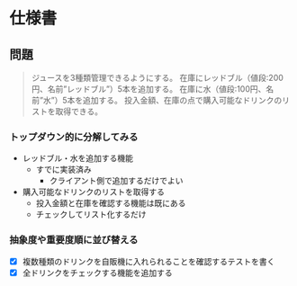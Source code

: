 # 仕様書

## 問題

> ジュースを3種類管理できるようにする。
> 在庫にレッドブル（値段:200円、名前”レッドブル”）5本を追加する。
> 在庫に水（値段:100円、名前”水”）5本を追加する。
> 投入金額、在庫の点で購入可能なドリンクのリストを取得できる。

### トップダウン的に分解してみる

- レッドブル・水を追加する機能
  - すでに実装済み
    - クライアント側で追加するだけでよい
- 購入可能なドリンクのリストを取得する
  - 投入金額と在庫を確認する機能は既にある
  - チェックしてリスト化するだけ

### 抽象度や重要度順に並び替える

- [x] 複数種類のドリンクを自販機に入れられることを確認するテストを書く
- [x] 全ドリンクをチェックする機能を追加する